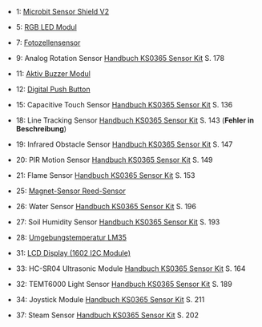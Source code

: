 - 1: [Microbit Sensor Shield V2](1_sensor-shield.md)

- 5: [RGB LED Modul](5_rgb-led.md)

- 7: [Fotozellensensor](7_fotozellen-sensor.md)

- 9: Analog Rotation Sensor [Handbuch KS0365 Sensor Kit](../material/keystudio/KS0361(KS0365)%20Microbit%20V2.0%20Sensor%20Learning%20Kit.pdf) S. 178

- 11: [Aktiv Buzzer Modul](11_active-buzzer.md)

- 12: [Digital Push Button](12_digtal-push-button.md)

- 15: Capacitive Touch Sensor [Handbuch KS0365 Sensor Kit](../material/keystudio/KS0361(KS0365)%20Microbit%20V2.0%20Sensor%20Learning%20Kit.pdf) S. 136

- 18: Line Tracking Sensor [Handbuch KS0365 Sensor Kit](../material/keystudio/KS0361(KS0365)%20Microbit%20V2.0%20Sensor%20Learning%20Kit.pdf) S. 143 (**Fehler in Beschreibung**)

- 19: Infrared Obstacle Sensor [Handbuch KS0365 Sensor Kit](../material/keystudio/KS0361(KS0365)%20Microbit%20V2.0%20Sensor%20Learning%20Kit.pdf) S. 147

- 20: PIR Motion Sensor [Handbuch KS0365 Sensor Kit](../material/keystudio/KS0361(KS0365)%20Microbit%20V2.0%20Sensor%20Learning%20Kit.pdf) S. 149

- 21: Flame Sensor [Handbuch KS0365 Sensor Kit](../material/keystudio/KS0361(KS0365)%20Microbit%20V2.0%20Sensor%20Learning%20Kit.pdf) S. 153
  
- 25: [Magnet-Sensor Reed-Sensor](25_magnet-sensor.md) 

- 26: Water Sensor [Handbuch KS0365 Sensor Kit](../material/keystudio/KS0361(KS0365)%20Microbit%20V2.0%20Sensor%20Learning%20Kit.pdf) S. 196

- 27: Soil Humidity Sensor [Handbuch KS0365 Sensor Kit](../material/keystudio/KS0361(KS0365)%20Microbit%20V2.0%20Sensor%20Learning%20Kit.pdf) S. 193

- 28: [Umgebungstemperatur LM35](28_umgebungs-temperatur.md)

- 31: [LCD Display (1602 I2C Module)](31_lcd-display.md)

- 33: HC-SR04 Ultrasonic Module [Handbuch KS0365 Sensor Kit](../material/keystudio/KS0361(KS0365)%20Microbit%20V2.0%20Sensor%20Learning%20Kit.pdf) S. 164

- 32: TEMT6000 Light Sensor [Handbuch KS0365 Sensor Kit](../material/keystudio/KS0361(KS0365)%20Microbit%20V2.0%20Sensor%20Learning%20Kit.pdf) S. 189

- 34: Joystick Module [Handbuch KS0365 Sensor Kit](../material/keystudio/KS0361(KS0365)%20Microbit%20V2.0%20Sensor%20Learning%20Kit.pdf) S. 211

- 37: Steam Sensor [Handbuch KS0365 Sensor Kit](../material/keystudio/KS0361(KS0365)%20Microbit%20V2.0%20Sensor%20Learning%20Kit.pdf) S. 202

